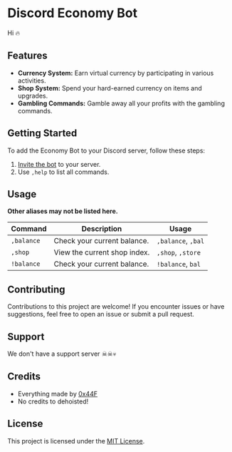 # Discord Economy Bot

<!-- ![Bot Logo](bot_logo.png) -->

Hi 🔥

## Features

- **Currency System:** Earn virtual currency by participating in various activities.
- **Shop System:** Spend your hard-earned currency on items and upgrades.
- **Gambling Commands:** Gamble away all your profits with the gambling commands.

## Getting Started

To add the Economy Bot to your Discord server, follow these steps:

1. [Invite the bot](#) to your server.
2. Use `,help` to list all commands.

## Usage

**Other aliases may not be listed here.**

| Command       | Description                         | Usage                  |
|---------------|-------------------------------------|------------------------|
| `,balance`    | Check your current balance.         | `,balance`, `,bal`     |
| `,shop`       | View the current shop index.        | `,shop`, `,store`      |
| `!balance`    | Check your current balance.         | `!balance`, `bal`      |

## Contributing

Contributions to this project are welcome! If you encounter issues or have suggestions, feel free to open an issue or submit a pull request.

## Support

We don't have a support server ☠☠💀

## Credits

- Everything made by [0x44F](https://github.com/0x44F)
- No credits to dehoisted!

## License

This project is licensed under the [MIT License](https://github.com/dehoisted/Diffcord/blob/main/LICENSE).
